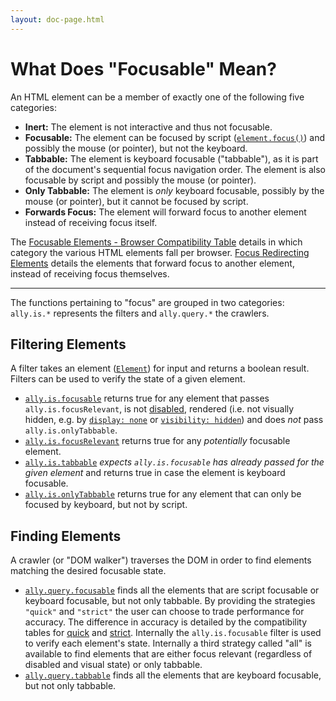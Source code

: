 ```yaml
---
layout: doc-page.html
---
```


# What Does "Focusable" Mean?

An HTML element can be a member of exactly one of the following five categories:

* **Inert:** The element is not interactive and thus not focusable.
* **Focusable:** The element can be focused by script ([`element.focus()`](https://developer.mozilla.org/en-US/docs/Web/API/HTMLElement/focus)) and possibly the mouse (or pointer), but not the keyboard.
* **Tabbable:** The element is keyboard focusable ("tabbable"), as it is part of the document's sequential focus navigation order. The element is also focusable by script and possibly the mouse (or pointer).
* **Only Tabbable:** The element is *only* keyboard focusable, possibly by the mouse (or pointer), but it cannot be focused by script.
* **Forwards Focus:** The element will forward focus to another element instead of receiving focus itself.


The [Focusable Elements - Browser Compatibility Table](./data-tables/focusable.md) details in which category the various HTML elements fall per browser. [Focus Redirecting Elements](./data-tables/focusable.redirect.md) details the elements that forward focus to another element, instead of receiving focus themselves.

---

The functions pertaining to "focus" are grouped in two categories: `ally.is.*` represents the filters and `ally.query.*` the crawlers.


## Filtering Elements

A filter takes an element ([`Element`](https://developer.mozilla.org/en-US/docs/Web/API/Element)) for input and returns a boolean result. Filters can be used to verify the state of a given element.

* [`ally.is.focusable`](./api/is/focusable.md) returns true for any element that passes `ally.is.focusRelevant`, is not [disabled](https://developer.mozilla.org/en-US/docs/Mozilla/Tech/XUL/Attribute/disabled), rendered (i.e. not visually hidden, e.g. by [`display: none`](https://developer.mozilla.org/en-US/docs/Web/CSS/display) or [`visibility: hidden`](https://developer.mozilla.org/en-US/docs/Web/CSS/visibility)) and does *not* pass `ally.is.onlyTabbable`.
* [`ally.is.focusRelevant`](./api/is/focus-relevant.md) returns true for any *potentially* focusable element.
* [`ally.is.tabbable`](./api/is/tabbable.md) *expects `ally.is.focusable` has already passed for the given element* and returns true in case the element is keyboard focusable.
* [`ally.is.onlyTabbable`](./api/is/only-tabbable.md) returns true for any element that can only be focused by keyboard, but not by script.


## Finding Elements

A crawler (or "DOM walker") traverses the DOM in order to find elements matching the desired focusable state.

* [`ally.query.focusable`](./api/query/focusable.md) finds all the elements that are script focusable or keyboard focusable, but not only tabbable. By providing the strategies `"quick"` and `"strict"` the user can choose to trade performance for accuracy. The difference in accuracy is detailed by the compatibility tables for [quick](./data-tables/focusable.quick.md) and [strict](./data-tables/focusable.strict.md). Internally the `ally.is.focusable` filter is used to verify each element's state. Internally a third strategy called "all" is available to find elements that are either focus relevant (regardless of disabled and visual state) or only tabbable.
* [`ally.query.tabbable`](./api/query/tabbable.md) finds all the elements that are keyboard focusable, but not only tabbable.

